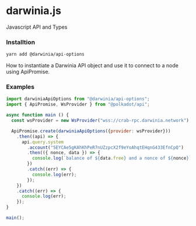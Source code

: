 # darwinia.js
Javascript API and Types

### Installtion

```bash
yarn add @darwinia/api-options
```
 How to instantiate a Darwinia API object and use it to connect to a node using ApiPromise.

### Examples
```javascript
import darwiniaApiOptions from "@darwinia/api-options";
import { ApiPromise, WsProvider } from "@polkadot/api";

async function main () {
  const wsProvider = new WsProvider("wss://crab-rpc.darwinia.network");

  ApiPromise.create(darwiniaApiOptions({provider: wsProvider}))
    .then((api) => {
      api.query.system
        .account("5EYCAe5gKAhKhPeR7nUZzpcX2f9eYoAhqtEHqnG433EfnCpQ")
        .then(({ nonce, data }) => {
          console.log(`balance of ${data.free} and a nonce of ${nonce}`);
        })
        .catch((err) => {
          console.log(err);
        });
    })
    .catch((err) => {
      console.log(err);
    });
}

main();
```



